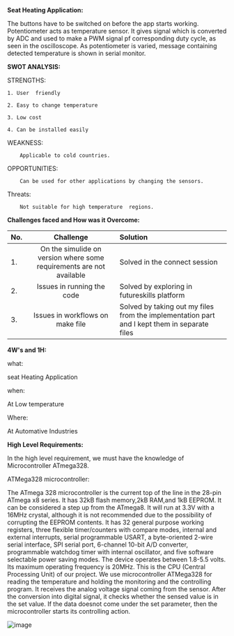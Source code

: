**Seat Heating Application:**


The buttons have to be switched on before the app starts working. Potentiometer acts as temperature sensor.
It gives signal which is converted by ADC and used to make a PWM signal pf corresponding duty cycle, as seen in the oscilloscope.
As potentiometer is varied, message containing detected temperature is shown in serial monitor.

**SWOT ANALYSIS:**
   
STRENGTHS:

	1. User  friendly
	
	2. Easy to change temperature
	
	3. Low cost
	
	4. Can be installed easily
  
WEAKNESS:

        Applicable to cold countries.
    
OPPORTUNITIES:

        Can be used for other applications by changing the sensors.
     
Threats:

        Not suitable for high temperature  regions.
     
     
**Challenges faced and How was it Overcome:**


|No.|	Challenge|	Solution|
|----------|:-------------:|:------------|
|1.|	On the simulide on version where some requirements are not available|	Solved in the connect session|
|2.|	Issues in running the code|	Solved by exploring in futureskills platform|
|3.|	Issues in workflows on make file|	Solved by taking out my files from the implementation part and I kept them in separate files|

**4W's and 1H:**

what:

seat Heating Application

when:

At Low temperature

Where:

At Automative Industries

**High Level Requirements:**

In the high level requirement, we must have the knowledge of Microcontroller ATmega328.

ATMega328 microcontroller: 

The ATmega 328 microcontroller is the current top of the line in the 28-pin ATmega x8 series. It has 32kB flash memory,2kB RAM,and 1kB
EEPROM. It can be considered a step up from the ATmega8. It will run at 3.3V with a 16MHz crystal, although it is not recommended due to
the possibility of corrupting the EEPROM contents. It has 32 general purpose working registers, three flexible timer/counters with compare
modes, internal and external interrupts, serial programmable USART, a byte-oriented 2-wire serial interface, SPI serial port, 6-channel 10-bit 
A/D converter, programmable watchdog timer with internal oscillator, and five software selectable power saving modes. The device operates between 
1.8-5.5 volts. Its maximum operating frequency is 20MHz. This is the CPU (Central Processing Unit) of our project. We use microcontroller ATMega328
for reading the temperature and holding the monitoring and the controlling program. It receives the analog voltage signal coming from the sensor. 
After the conversion into digital signal, it checks whether the sensed value is in the set value. If the data doesnot come under the set parameter,
then the microcontroller starts its controlling action.

![image](https://user-images.githubusercontent.com/94346768/144083604-d9c00ff7-81db-49ee-93d0-eca6ed65a257.png)






